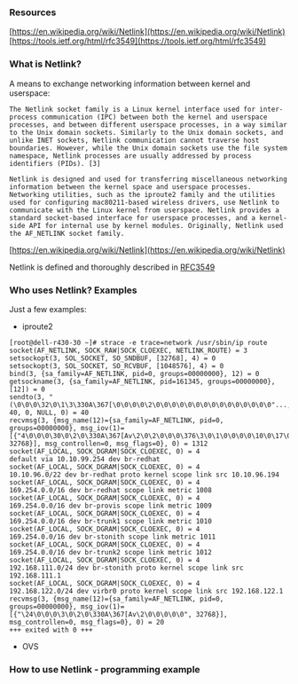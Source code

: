 ### Resources ###
[https://en.wikipedia.org/wiki/Netlink](https://en.wikipedia.org/wiki/Netlink)
[https://tools.ietf.org/html/rfc3549](https://tools.ietf.org/html/rfc3549)

### What is Netlink? ###
A means to exchange networking information between kernel and userspace:
~~~
The Netlink socket family is a Linux kernel interface used for inter-process communication (IPC) between both the kernel and userspace processes, and between different userspace processes, in a way similar to the Unix domain sockets. Similarly to the Unix domain sockets, and unlike INET sockets, Netlink communication cannot traverse host boundaries. However, while the Unix domain sockets use the file system namespace, Netlink processes are usually addressed by process identifiers (PIDs). [3]

Netlink is designed and used for transferring miscellaneous networking information between the kernel space and userspace processes. Networking utilities, such as the iproute2 family and the utilities used for configuring mac80211-based wireless drivers, use Netlink to communicate with the Linux kernel from userspace. Netlink provides a standard socket-based interface for userspace processes, and a kernel-side API for internal use by kernel modules. Originally, Netlink used the AF_NETLINK socket family. 
~~~
[https://en.wikipedia.org/wiki/Netlink](https://en.wikipedia.org/wiki/Netlink)

Netlink is defined and thoroughly described in [RFC3549](https://tools.ietf.org/html/rfc3549)

### Who uses Netlink? Examples ###

Just a few examples:
* iproute2 
~~~
[root@dell-r430-30 ~]# strace -e trace=network /usr/sbin/ip route
socket(AF_NETLINK, SOCK_RAW|SOCK_CLOEXEC, NETLINK_ROUTE) = 3
setsockopt(3, SOL_SOCKET, SO_SNDBUF, [32768], 4) = 0
setsockopt(3, SOL_SOCKET, SO_RCVBUF, [1048576], 4) = 0
bind(3, {sa_family=AF_NETLINK, pid=0, groups=00000000}, 12) = 0
getsockname(3, {sa_family=AF_NETLINK, pid=161345, groups=00000000}, [12]) = 0
sendto(3, "(\0\0\0\32\0\1\3\330A\367[\0\0\0\0\2\0\0\0\0\0\0\0\0\0\0\0\0\0\0\0"..., 40, 0, NULL, 0) = 40
recvmsg(3, {msg_name(12)={sa_family=AF_NETLINK, pid=0, groups=00000000}, msg_iov(1)=[{"4\0\0\0\30\0\2\0\330A\367[Av\2\0\2\0\0\0\376\3\0\1\0\0\0\0\10\0\17\0"..., 32768}], msg_controllen=0, msg_flags=0}, 0) = 1312
socket(AF_LOCAL, SOCK_DGRAM|SOCK_CLOEXEC, 0) = 4
default via 10.10.99.254 dev br-redhat 
socket(AF_LOCAL, SOCK_DGRAM|SOCK_CLOEXEC, 0) = 4
10.10.96.0/22 dev br-redhat proto kernel scope link src 10.10.96.194 
socket(AF_LOCAL, SOCK_DGRAM|SOCK_CLOEXEC, 0) = 4
169.254.0.0/16 dev br-redhat scope link metric 1008 
socket(AF_LOCAL, SOCK_DGRAM|SOCK_CLOEXEC, 0) = 4
169.254.0.0/16 dev br-provis scope link metric 1009 
socket(AF_LOCAL, SOCK_DGRAM|SOCK_CLOEXEC, 0) = 4
169.254.0.0/16 dev br-trunk1 scope link metric 1010 
socket(AF_LOCAL, SOCK_DGRAM|SOCK_CLOEXEC, 0) = 4
169.254.0.0/16 dev br-stonith scope link metric 1011 
socket(AF_LOCAL, SOCK_DGRAM|SOCK_CLOEXEC, 0) = 4
169.254.0.0/16 dev br-trunk2 scope link metric 1012 
socket(AF_LOCAL, SOCK_DGRAM|SOCK_CLOEXEC, 0) = 4
192.168.111.0/24 dev br-stonith proto kernel scope link src 192.168.111.1 
socket(AF_LOCAL, SOCK_DGRAM|SOCK_CLOEXEC, 0) = 4
192.168.122.0/24 dev virbr0 proto kernel scope link src 192.168.122.1 
recvmsg(3, {msg_name(12)={sa_family=AF_NETLINK, pid=0, groups=00000000}, msg_iov(1)=[{"\24\0\0\0\3\0\2\0\330A\367[Av\2\0\0\0\0\0", 32768}], msg_controllen=0, msg_flags=0}, 0) = 20
+++ exited with 0 +++
~~~

* OVS

### How to use Netlink - programming example ###
